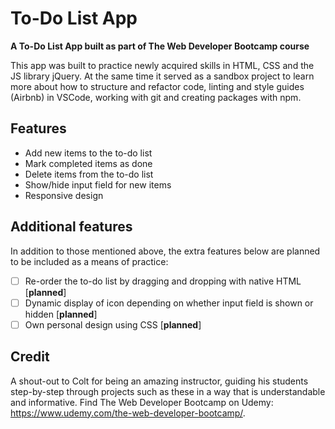 # To-Do List App
**A To-Do List App built as part of The Web Developer Bootcamp course**

This app was built to practice newly acquired skills in HTML, CSS and the JS library jQuery. At the same time it served as a sandbox project to learn more about how to structure and refactor code, linting and style guides (Airbnb) in VSCode, working with git and creating packages with npm.

## Features
* Add new items to the to-do list
* Mark completed items as done
* Delete items from the to-do list
* Show/hide input field for new items
* Responsive design

## Additional features
In addition to those mentioned above, the extra features below are planned to be included as a means of practice:
- [ ] Re-order the to-do list by dragging and dropping with native HTML [**planned**]
- [ ] Dynamic display of icon depending on whether input field is shown or hidden [**planned**]
- [ ] Own personal design using CSS [**planned**]

## Credit
A shout-out to Colt for being an amazing instructor, guiding his students step-by-step through projects such as these in a way that is understandable and informative. Find The Web Developer Bootcamp on Udemy: https://www.udemy.com/the-web-developer-bootcamp/.
